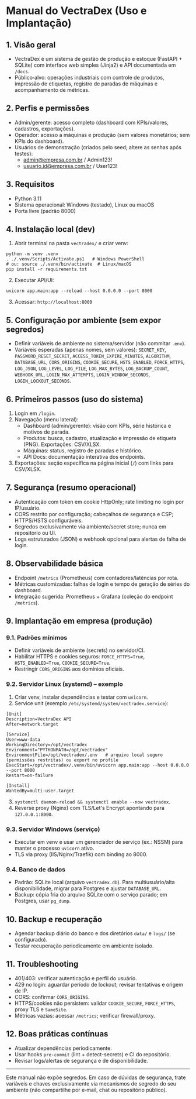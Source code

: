# Manual do VectraDex (Uso e Implantação)

## 1. Visão geral
- VectraDex é um sistema de gestão de produção e estoque (FastAPI + SQLite) com interface web simples (Jinja2) e API documentada em `/docs`.
- Público‑alvo: operações industriais com controle de produtos, impressão de etiquetas, registro de paradas de máquinas e acompanhamento de métricas.

## 2. Perfis e permissões
- Admin/gerente: acesso completo (dashboard com KPIs/valores, cadastros, exportações).
- Operador: acesso a máquinas e produção (sem valores monetários; sem KPIs do dashboard).
- Usuários de demonstração (criados pelo seed; altere as senhas após testes):
  - admin@empresa.com.br / Admin123!
  - usuario.id@empresa.com.br / User123!

## 3. Requisitos
- Python 3.11
- Sistema operacional: Windows (testado), Linux ou macOS
- Porta livre (padrão 8000)

## 4. Instalação local (dev)
1) Abrir terminal na pasta `vectradex/` e criar venv:
```
python -m venv .venv
. ./.venv/Scripts/Activate.ps1   # Windows PowerShell
# ou: source ./.venv/bin/activate  # Linux/macOS
pip install -r requirements.txt
```
2) Executar API/UI:
```
uvicorn app.main:app --reload --host 0.0.0.0 --port 8000
```
3) Acessar: `http://localhost:8000`

## 5. Configuração por ambiente (sem expor segredos)
- Definir variáveis de ambiente no sistema/servidor (não commitar `.env`).
- Variáveis esperadas (apenas nomes, sem valores): `SECRET_KEY`, `PASSWORD_RESET_SECRET`, `ACCESS_TOKEN_EXPIRE_MINUTES`, `ALGORITHM`, `DATABASE_URL`, `CORS_ORIGINS`, `COOKIE_SECURE`, `HSTS_ENABLED`, `FORCE_HTTPS`, `LOG_JSON`, `LOG_LEVEL`, `LOG_FILE`, `LOG_MAX_BYTES`, `LOG_BACKUP_COUNT`, `WEBHOOK_URL`, `LOGIN_MAX_ATTEMPTS`, `LOGIN_WINDOW_SECONDS`, `LOGIN_LOCKOUT_SECONDS`.

## 6. Primeiros passos (uso do sistema)
1) Login em `/login`.
2) Navegação (menu lateral):
   - Dashboard (admin/gerente): visão com KPIs, série histórica e motivos de parada.
   - Produtos: busca, cadastro, atualização e impressão de etiqueta (PNG). Exportações: CSV/XLSX.
   - Máquinas: status, registro de paradas e histórico.
   - API Docs: documentação interativa dos endpoints.
3) Exportações: seção específica na página inicial (`/`) com links para CSV/XLSX.

## 7. Segurança (resumo operacional)
- Autenticação com token em cookie HttpOnly; rate limiting no login por IP/usuário.
- CORS restrito por configuração; cabeçalhos de segurança e CSP; HTTPS/HSTS configuráveis.
- Segredos exclusivamente via ambiente/secret store; nunca em repositório ou UI.
- Logs estruturados (JSON) e webhook opcional para alertas de falha de login.

## 8. Observabilidade básica
- Endpoint `/metrics` (Prometheus) com contadores/latências por rota.
- Métricas customizadas: falhas de login e tempo de geração de séries do dashboard.
- Integração sugerida: Prometheus + Grafana (coleção do endpoint `/metrics`).

## 9. Implantação em empresa (produção)
### 9.1. Padrões mínimos
- Definir variáveis de ambiente (secrets) no servidor/CI.
- Habilitar HTTPS e cookies seguros: `FORCE_HTTPS=True`, `HSTS_ENABLED=True`, `COOKIE_SECURE=True`.
- Restringir `CORS_ORIGINS` aos domínios oficiais.

### 9.2. Servidor Linux (systemd) – exemplo
1) Criar venv, instalar dependências e testar com `uvicorn`.
2) Service unit (exemplo `/etc/systemd/system/vectradex.service`):
```
[Unit]
Description=VectraDex API
After=network.target

[Service]
User=www-data
WorkingDirectory=/opt/vectradex
Environment="PYTHONPATH=/opt/vectradex"
EnvironmentFile=/opt/vectradex/.env   # arquivo local seguro (permissões restritas) ou export no profile
ExecStart=/opt/vectradex/.venv/bin/uvicorn app.main:app --host 0.0.0.0 --port 8000
Restart=on-failure

[Install]
WantedBy=multi-user.target
```
3) `systemctl daemon-reload && systemctl enable --now vectradex`.
4) Reverse proxy (Nginx) com TLS/Let's Encrypt apontando para `127.0.0.1:8000`.

### 9.3. Servidor Windows (serviço)
- Executar em venv e usar um gerenciador de serviço (ex.: NSSM) para manter o processo `uvicorn` ativo.
- TLS via proxy (IIS/Nginx/Traefik) com binding ao 8000.

### 9.4. Banco de dados
- Padrão: SQLite local (arquivo `vectradex.db`). Para multiusuário/alta disponibilidade, migrar para Postgres e ajustar `DATABASE_URL`.
- Backup: cópia fria do arquivo SQLite com o serviço parado; em Postgres, usar `pg_dump`.

## 10. Backup e recuperação
- Agendar backup diário do banco e dos diretórios `data/` e `logs/` (se configurado).
- Testar recuperação periodicamente em ambiente isolado.

## 11. Troubleshooting
- 401/403: verificar autenticação e perfil do usuário.
- 429 no login: aguardar período de lockout; revisar tentativas e origem de IP.
- CORS: confirmar `CORS_ORIGINS`.
- HTTPS/cookies não persistem: validar `COOKIE_SECURE`, `FORCE_HTTPS`, proxy TLS e `SameSite`.
- Métricas vazias: acessar `/metrics`; verificar firewall/proxy.

## 12. Boas práticas contínuas
- Atualizar dependências periodicamente.
- Usar hooks `pre-commit` (lint + detect-secrets) e CI do repositório.
- Revisar logs/alertas de segurança e de disponibilidade.

---

Este manual não expõe segredos. Em caso de dúvidas de segurança, trate variáveis e chaves exclusivamente via mecanismos de segredo do seu ambiente (não compartilhe por e‑mail, chat ou repositório público).

